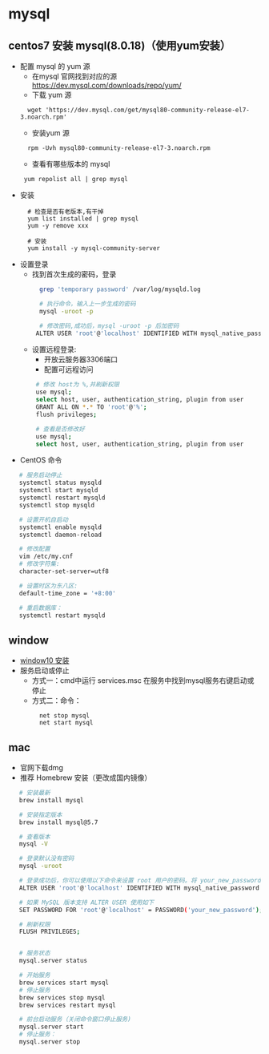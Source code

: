 # mysql
## centos7 安装 mysql(8.0.18)（使用yum安装）
* 配置 mysql 的 yum 源
  - 在mysql 官网找到对应的源 https://dev.mysql.com/downloads/repo/yum/
  - 下载 yum 源
   ```
     wget 'https://dev.mysql.com/get/mysql80-community-release-el7-3.noarch.rpm' 
   ```
  - 安装yum 源 
   ```
     rpm -Uvh mysql80-community-release-el7-3.noarch.rpm
   ```
  - 查看有哪些版本的 mysql
  ```
   yum repolist all | grep mysql
  ```
* 安装
  ```
    # 检查是否有老版本,有干掉
    yum list installed | grep mysql
    yum -y remove xxx

    # 安装
    yum install -y mysql-community-server

  ```
* 设置登录
  - 找到首次生成的密码，登录
    ```bash
      grep 'temporary password' /var/log/mysqld.log

      # 执行命令，输入上一步生成的密码
      mysql -uroot -p

      # 修改密码,成功后，mysql -uroot -p 后加密码 
     ALTER USER 'root'@'localhost' IDENTIFIED WITH mysql_native_password BY 'your_new_password';
    ```
  + 设置远程登录:
    - 开放云服务器3306端口
    - 配置可远程访问
    ```bash
     # 修改 host为 %,并刷新权限
     use mysql;
     select host, user, authentication_string, plugin from user
     GRANT ALL ON *.* TO 'root'@'%';
     flush privileges;
  
     # 查看是否修改好
     use mysql;
     select host, user, authentication_string, plugin from user
    ```
* CentOS 命令
 ```bash
    # 服务启动停止
    systemctl status mysqld
    systemctl start mysqld
    systemctl restart mysqld
    systemctl stop mysqld

    # 设置开机自启动
    systemctl enable mysqld
    systemctl daemon-reload

    # 修改配置 
    vim /etc/my.cnf
    # 修改字符集:
    character-set-server=utf8

    # 设置时区为东八区:
    default-time_zone = '+8:00'

    # 重启数据库：
    systemctl restart mysqld
  ```
## window
* [window10 安装](https://zhuanlan.zhihu.com/p/164991093)
* 服务启动或停止
  - 方式一：cmd中运行 services.msc 在服务中找到mysql服务右键启动或停止
  - 方式二：命令：
    ```
      net stop mysql
      net start mysql
    ``` 
## mac
* 官网下载dmg
* 推荐 Homebrew 安装（更改成国内镜像）
 ```bash
    # 安装最新
    brew install mysql 

    # 安装指定版本
    brew install mysql@5.7

    # 查看版本
    mysql -V

    # 登录默认没有密码
    mysql -uroot

    # 登录成功后，你可以使用以下命令来设置 root 用户的密码。将 your_new_password 替换为你想要设置的密码。
    ALTER USER 'root'@'localhost' IDENTIFIED WITH mysql_native_password BY 'your_new_password';

    # 如果 MySQL 版本支持 ALTER USER 使用如下
    SET PASSWORD FOR 'root'@'localhost' = PASSWORD('your_new_password');

    # 刷新权限
    FLUSH PRIVILEGES;


    # 服务状态
    mysql.server status

    # 开始服务
    brew services start mysql
    # 停止服务
    brew services stop mysql
    brew services restart mysql

    # 前台启动服务（关闭命令窗口停止服务)
    mysql.server start
    # 停止服务：
    mysql.server stop

  ```